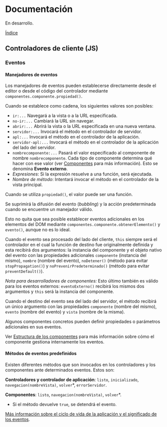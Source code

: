# Documentación

En desarrollo.

[Índice](indice.md)

## Controladores de cliente (JS)

### Eventos

#### Manejadores de eventos

Los manejadores de eventos pueden establecerse directamente desde el editor o desde el código del controlador mediante `componentes.componente.propiedad()`.

Cuando se establece como cadena, los siguientes valores son posibles:

- `ir:...` Navegará a la vista o a la URL especificada.
- `no-ir:...` Cambiará la URL sin navegar.
- `abrir:...` Abrirá la vista o la URL especificada en una nueva ventana.
- `servidor:...` Invocará el método en el controlador de servidor.
- `apl:...` Invocará el método en el controlador de la aplicación.
- `servidor-apl:...` Invocará el método en el controlador de la aplicación del lado del servidor.
- `nombrecomponente:...` Pasará el valor especificado al componente de nombre `nombrecomponente`. Cada tipo de componente determina qué hacer con ese valor (ver [Componentes](../componentes.md) para más información). Esto se denomina **Evento externo**.
- *Expresiones*: Si la expresión resuelve a una función, será ejecutada.
- *Nombre de método*: Intentará invocar el método en el controlador de la vista principal.

Cuando se utiliza `propiedad()`, el valor puede ser una función.

Se suprimirá la difusión del evento (*bubbling*) y la acción predeterminada cuando se encuentre un manejador válido.

Esto no quita que sea posible establecer eventos adicionales en los elementos del DOM mediante `componentes.componente.obtenerElemento()` y `evento()`, aunque no es lo ideal.

Cuando el evento sea procesado del lado del cliente, `this` siempre será el controlador en el cual la función de destino fue originalmente definida y esta recibirá dos argumentos: la instancia del componente y el objeto nativo del evento con las propiedades adicionales `componente` (instancia del mismo), `nombre` (nombre del evento), `noDetener()` (método para evitar `stopPropagation()`) y `noPrevenirPredeterminado()` (método para evitar `preventDefault()`).

*Nota para desarrolladores de componentes:* Esto último también es válido para los eventos externos: `eventoExterno()` recibirá los mismos dos argumentos y `this` será la instancia del componente.

Cuando el destino del evento sea del lado del servidor, el método recibirá un único argumento con las propiedades `componente` (nombre del mismo), `evento` (nombre del evento) y `vista` (nombre de la misma).

Algunos componentes concretos pueden definir propiedades o parámetros adicionales en sus eventos.

Ver [Estructura de los componentes](../componentes-estructura.md) para más información sobre cómo el componente gestiona internamente los eventos.

#### Métodos de eventos predefinidos

Existen diferentes métodos que son invocados en los controladores y los componentes ante determinados eventos. Estos son:

**Controladores y controlador de aplicación**: `listo`, `inicializado`, `navegacion(nombreVista)`, `volver`*, `errorServidor`.

**Componentes**: `listo`, `navegacion(nombreVista)`, `volver`*.

* Si el método devuelve `true`, se detendrá el evento.

[Más información sobre el ciclo de vida de la aplicación y el significado de los eventos](aplicacion.md).